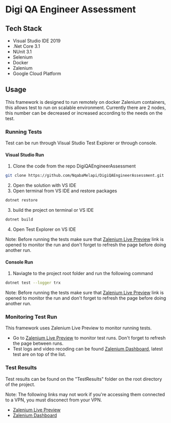 # Digi QA Engineer Assessment


## Tech Stack
* Visual Studio IDE 2019
* .Net Core 3.1
* NUnit 3.1
* Selenium
* Docker
* Zalenium
* Google Cloud Platform

## Usage

This framework is designed to run remotely on docker Zalenium containers, this allows test to run on scalable environment. Currently there are 2 nodes, this number can be decreased or increased according to the needs on the test.

### Running Tests

Test can be run through Visual Studio Test Explorer or through console.

#### Visual Studio Run

1. Clone the code from the repo DigiQAEngineerAssessment
```bash
git clone https://github.com/NqabaMelapi/DigiQAEngineerAssessment.git
```
2. Open the solution with VS IDE 
3. Open terminal from VS IDE and restore packages
```bash
dotnet restore
```
3. build the project on terminal or VS IDE 
```bash
dotnet build
```
4. Open Test Explorer on VS IDE

Note:
Before running the tests make sure that [Zalenium Live Preview](http://35.184.125.21:4444/grid/admin/live) link is opened to monitor the run
and don't forget to refresh the page before doing another run.


#### Console Run

1. Naviagte to the project root folder and run the following command
```bash
dotnet test --logger trx
```

Note:
Before running the tests make sure that [Zalenium Live Preview](http://35.184.125.21:4444/grid/admin/live) link is opened to monitor the run
and don't forget to refresh the page before doing another run.

### Monitoring Test Run

This framework uses Zalenium Live Preview to monitor running tests.
* Go to [Zalenium Live Preview](http://35.184.125.21:4444/grid/admin/live) to monitor test runs. Don't forget to refresh the page between runs.
* Test logs and video recoding can be found [Zalenium Dashboard](http://35.184.125.21:4444/dashboard/), latest test are on top of the list.

### Test Results
Test results can be found on the "TestResults" folder on the root directory of the project.


Note:
The following links may not work if you're accessing them connected to a VPN, you must disconect from your VPN.

* [Zalenium Live Preview](http://35.184.125.21:4444/grid/admin/live)
* [Zalenium Dashboard](http://35.184.125.21:4444/dashboard/)

